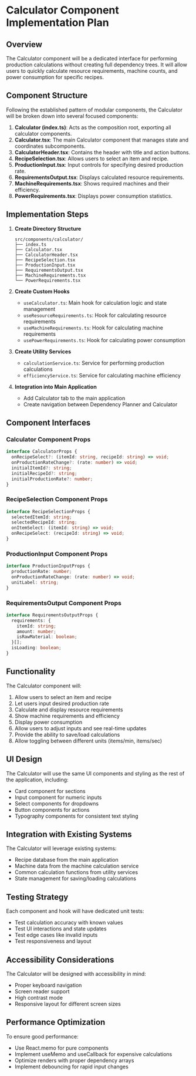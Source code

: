 # Calculator Component Implementation Plan

## Overview

The Calculator component will be a dedicated interface for performing production calculations without creating full dependency trees. It will allow users to quickly calculate resource requirements, machine counts, and power consumption for specific recipes.

## Component Structure

Following the established pattern of modular components, the Calculator will be broken down into several focused components:

1. **Calculator (index.ts)**: Acts as the composition root, exporting all calculator components.
2. **Calculator.tsx**: The main Calculator component that manages state and coordinates subcomponents.
3. **CalculatorHeader.tsx**: Contains the header with title and action buttons.
4. **RecipeSelection.tsx**: Allows users to select an item and recipe.
5. **ProductionInput.tsx**: Input controls for specifying desired production rate.
6. **RequirementsOutput.tsx**: Displays calculated resource requirements.
7. **MachineRequirements.tsx**: Shows required machines and their efficiency.
8. **PowerRequirements.tsx**: Displays power consumption statistics.

## Implementation Steps

1. **Create Directory Structure**
   ```
   src/components/calculator/
   ├── index.ts
   ├── Calculator.tsx
   ├── CalculatorHeader.tsx
   ├── RecipeSelection.tsx
   ├── ProductionInput.tsx
   ├── RequirementsOutput.tsx
   ├── MachineRequirements.tsx
   └── PowerRequirements.tsx
   ```

2. **Create Custom Hooks**
   - `useCalculator.ts`: Main hook for calculation logic and state management
   - `useResourceRequirements.ts`: Hook for calculating resource requirements
   - `useMachineRequirements.ts`: Hook for calculating machine requirements
   - `usePowerRequirements.ts`: Hook for calculating power consumption

3. **Create Utility Services**
   - `calculationService.ts`: Service for performing production calculations
   - `efficiencyService.ts`: Service for calculating machine efficiency

4. **Integration into Main Application**
   - Add Calculator tab to the main application
   - Create navigation between Dependency Planner and Calculator

## Component Interfaces

### Calculator Component Props
```typescript
interface CalculatorProps {
  onRecipeSelect?: (itemId: string, recipeId: string) => void;
  onProductionRateChange?: (rate: number) => void;
  initialItemId?: string;
  initialRecipeId?: string;
  initialProductionRate?: number;
}
```

### RecipeSelection Component Props
```typescript
interface RecipeSelectionProps {
  selectedItemId: string;
  selectedRecipeId: string;
  onItemSelect: (itemId: string) => void;
  onRecipeSelect: (recipeId: string) => void;
}
```

### ProductionInput Component Props
```typescript
interface ProductionInputProps {
  productionRate: number;
  onProductionRateChange: (rate: number) => void;
  unitLabel: string;
}
```

### RequirementsOutput Component Props
```typescript
interface RequirementsOutputProps {
  requirements: {
    itemId: string;
    amount: number;
    isRawMaterial: boolean;
  }[];
  isLoading: boolean;
}
```

## Functionality

The Calculator component will:

1. Allow users to select an item and recipe
2. Let users input desired production rate
3. Calculate and display resource requirements
4. Show machine requirements and efficiency
5. Display power consumption
6. Allow users to adjust inputs and see real-time updates
7. Provide the ability to save/load calculations
8. Allow toggling between different units (items/min, items/sec)

## UI Design

The Calculator will use the same UI components and styling as the rest of the application, including:
- Card component for sections
- Input component for numeric inputs
- Select components for dropdowns
- Button components for actions
- Typography components for consistent text styling

## Integration with Existing Systems

The Calculator will leverage existing systems:
- Recipe database from the main application
- Machine data from the machine calculation service
- Common calculation functions from utility services
- State management for saving/loading calculations

## Testing Strategy

Each component and hook will have dedicated unit tests:
- Test calculation accuracy with known values
- Test UI interactions and state updates
- Test edge cases like invalid inputs
- Test responsiveness and layout

## Accessibility Considerations

The Calculator will be designed with accessibility in mind:
- Proper keyboard navigation
- Screen reader support
- High contrast mode
- Responsive layout for different screen sizes

## Performance Optimization

To ensure good performance:
- Use React.memo for pure components
- Implement useMemo and useCallback for expensive calculations
- Optimize renders with proper dependency arrays
- Implement debouncing for rapid input changes 